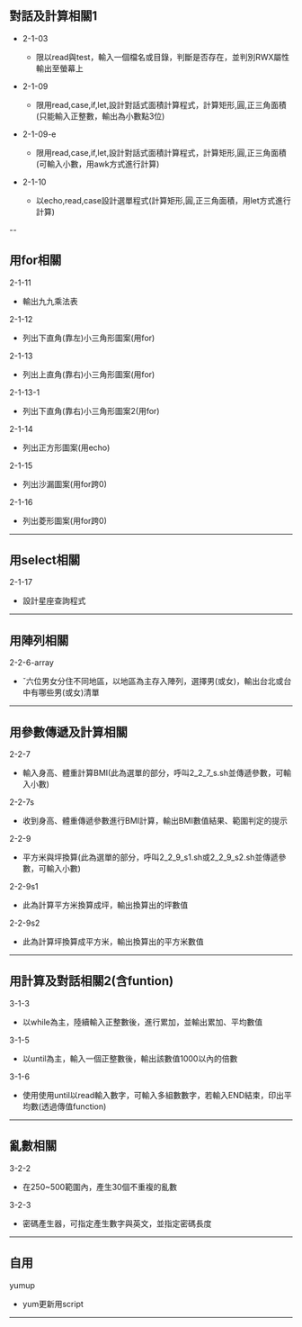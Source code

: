 對話及計算相關1  
---

  * 2-1-03  
    * 限以read與test，輸入一個檔名或目錄，判斷是否存在，並判別RWX屬性輸出至螢幕上  

  * 2-1-09  
    * 限用read,case,if,let,設計對話式面積計算程式，計算矩形,圓,正三角面積(只能輸入正整數，輸出為小數點3位)  

  * 2-1-09-e  
    * 限用read,case,if,let,設計對話式面積計算程式，計算矩形,圓,正三角面積(可輸入小數，用awk方式進行計算)  

  * 2-1-10  
    * 以echo,read,case設計選單程式(計算矩形,圓,正三角面積，用let方式進行計算)  

  --

用for相關  
---

2-1-11  
* 輸出九九乘法表  

2-1-12  
* 列出下直角(靠左)小三角形圖案(用for)  

2-1-13  
* 列出上直角(靠右)小三角形圖案(用for)  

2-1-13-1  
* 列出下直角(靠右)小三角形圖案2(用for)  

2-1-14  
* 列出正方形圖案(用echo)  

2-1-15  
* 列出沙漏圖案(用for跨0)  

2-1-16  
* 列出菱形圖案(用for跨0)  

---

用select相關  
---

2-1-17  
* 設計星座查詢程式  

---

用陣列相關  
---

2-2-6-array  
* ˇ六位男女分住不同地區，以地區為主存入陣列，選擇男(或女)，輸出台北或台中有哪些男(或女)清單

---

用參數傳遞及計算相關  
---

2-2-7  
* 輸入身高、體重計算BMI(此為選單的部分，呼叫2_2_7_s.sh並傳遞參數，可輸入小數)  

2-2-7s  
* 收到身高、體重傳遞參數進行BMI計算，輸出BMI數值結果、範圍判定的提示  

2-2-9  
* 平方米與坪換算(此為選單的部分，呼叫2_2_9_s1.sh或2_2_9_s2.sh並傳遞參數，可輸入小數)  

2-2-9s1  
* 此為計算平方米換算成坪，輸出換算出的坪數值  

2-2-9s2  
* 此為計算坪換算成平方米，輸出換算出的平方米數值  

---

用計算及對話相關2(含funtion)  
---

3-1-3  
* 以while為主，陸續輸入正整數後，進行累加，並輸出累加、平均數值  

3-1-5  
* 以until為主，輸入一個正整數後，輸出該數值1000以內的倍數  

3-1-6  
* 使用使用until以read輸入數字，可輸入多組數數字，若輸入END結束，印出平均數(透過傳值function)  

---

亂數相關  
---

3-2-2  
* 在250~500範圍內，產生30個不重複的亂數  

3-2-3  
* 密碼產生器，可指定產生數字與英文，並指定密碼長度  

---

自用  
---

yumup  
* yum更新用script  

---
